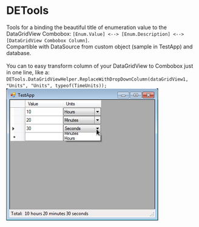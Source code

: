 DETools
=========================

Tools for a binding the beautiful title of enumeration value to the DataGridView Combobox: `[Enum.Value] <--> [Enum.Description] <--> [DataGridView Combobox Column]`.<br/>
Compartible with DataSource from custom object (sample in TestApp) and database.<br/>
<br/>
You can to easy transform column of your DataGridView to Combobox just in one line, like a: `DETools.DataGridViewHelper.ReplaceWithDropDownColumn(dataGridView1, "Units", "Units", typeof(TimeUnits));`
![Screen](screen1.png)
